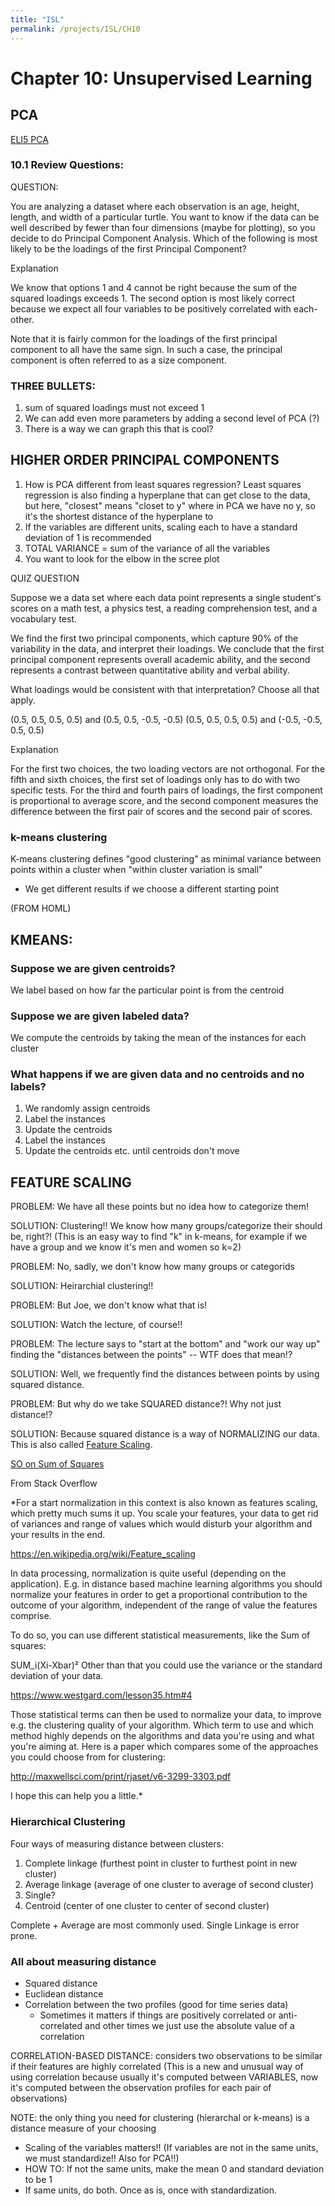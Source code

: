 ```yaml
---
title: "ISL"
permalink: /projects/ISL/CH10
---
```


# Chapter 10: Unsupervised Learning

## PCA

[ELI5 PCA](https://www.reddit.com/r/explainlikeimfive/comments/17xk21/eli5_principle_component_analysis_pcn/c89rmai/)

### 10.1 Review Questions: 

QUESTION:

You are analyzing a dataset where each observation is an age, height, length, and width of a particular turtle. You want to know if the data can be well described by fewer than four dimensions (maybe for plotting), so you decide to do Principal Component Analysis. Which of the following is most likely to be the loadings of the first Principal Component?

Explanation

We know that options 1 and 4 cannot be right because the sum of the squared loadings exceeds 1. The second option is most likely correct because we expect all four variables to be positively correlated with each-other.

Note that it is fairly common for the loadings of the first principal component to all have the same sign. In such a case, the principal component is often referred to as a size component.


### THREE BULLETS:

1. sum of squared loadings must not exceed 1
2. We can add even more parameters by adding a second level of PCA (?)
3. There is a way we can graph this that is cool? 


## HIGHER ORDER PRINCIPAL COMPONENTS

1. How is PCA different from least squares regression? Least squares regression is also finding a hyperplane that can get close to the data, but here, "closest" means "closet to y" where in PCA we have no y, so it's the shortest distance of the hyperplane to 
2. If the variables are different units, scaling each to have a standard deviation of 1 is recommended
3. TOTAL VARIANCE = sum of the variance of all the variables 
4. You want to look for the elbow in the scree plot


QUIZ QUESTION

Suppose we a data set where each data point represents a single student's scores on a math test, a physics test, a reading comprehension test, and a vocabulary test.

We find the first two principal components, which capture 90% of the variability in the data, and interpret their loadings. We conclude that the first principal component represents overall academic ability, and the second represents a contrast between quantitative ability and verbal ability.

What loadings would be consistent with that interpretation? Choose all that apply.


(0.5, 0.5, 0.5, 0.5) and (0.5, 0.5, -0.5, -0.5)
(0.5, 0.5, 0.5, 0.5) and (-0.5, -0.5, 0.5, 0.5)


Explanation

For the first two choices, the two loading vectors are not orthogonal. For the fifth and sixth choices, the first set of loadings only has to do with two specific tests. For the third and fourth pairs of loadings, the first component is proportional to average score, and the second component measures the difference between the first pair of scores and the second pair of scores.


### k-means clustering

K-means clustering defines "good clustering" as minimal variance between points within a cluster
when "within cluster variation is small"

* We get different results if we choose a different starting point

(FROM HOML)

## KMEANS:

### Suppose we are given centroids?

We label based on how far the particular point is from the centroid

### Suppose we are given labeled data?

We compute the centroids by taking the mean of the instances for each cluster 

### What happens if we are given data and no centroids and no labels?

1. We randomly assign centroids
2. Label the instances
3. Update the centroids
4. Label the instances
5. Update the centroids etc. until centroids don't move


## FEATURE SCALING

PROBLEM:
We have all these points but no idea how to categorize them!

SOLUTION:
Clustering!! We know how many groups/categorize their should be, right?! (This is an easy way to find "k" in k-means, for example if we have a group and we know it's men and women so k=2)

PROBLEM:
No, sadly, we don't know how many groups or categorids

SOLUTION:
Heirarchial clustering!! 

PROBLEM:
But Joe, we don't know what that is!

SOLUTION:
Watch the lecture, of course!!

PROBLEM:
The lecture says to "start at the bottom" and "work our way up" finding the "distances between the points" -- WTF does that mean!?

SOLUTION:
Well, we frequently find the distances between points by using squared distance. 

PROBLEM:
But why do we take SQUARED distance?! Why not just distance!?

SOLUTION:
Because squared distance is a way of NORMALIZING our data. This is also called [Feature Scaling](https://en.wikipedia.org/wiki/Feature_scaling). 

[SO on Sum of Squares](https://stackoverflow.com/questions/37681024/how-can-i-normalize-data-to-have-same-average-sum-of-square)

From Stack Overflow


*For a start normalization in this context is also known as features scaling, which pretty much sums it up. You scale your features, your data to get rid of variances and range of values which would disturb your algorithm and your results in the end.

https://en.wikipedia.org/wiki/Feature_scaling

In data processing, normalization is quite useful (depending on the application). E.g. in distance based machine learning algorithms you should normalize your features in order to get a proportional contribution to the outcome of your algorithm, independent of the range of value the features comprise.

To do so, you can use different statistical measurements, like the Sum of squares:

SUM_i(Xi-Xbar)²
Other than that you could use the variance or the standard deviation of your data.

https://www.westgard.com/lesson35.htm#4

Those statistical terms can then be used to normalize your data, to improve e.g. the clustering quality of your algorithm. Which term to use and which method highly depends on the algorithms and data you're using and what you're aiming at. Here is a paper which compares some of the approaches you could choose from for clustering:

http://maxwellsci.com/print/rjaset/v6-3299-3303.pdf

I hope this can help you a little.*


### Hierarchical Clustering

Four ways of measuring distance between clusters:
1. Complete linkage (furthest point in cluster to furthest point in new cluster)
2. Average linkage (average of one cluster to average of second cluster)
3. Single?
4. Centroid (center of one cluster to center of second cluster)

Complete + Average are most commonly used. Single Linkage is error prone.


### All about measuring distance

* Squared distance
* Euclidean distance
* Correlation between the two profiles (good for time series data)
  * Sometimes it matters if things are positively correlated or anti-correlated and other times we just use the absolute value of a correlation

CORRELATION-BASED DISTANCE: considers two observations to be similar if their features are highly correlated
(This is a new and unusual way of using correlation because usually it's computed between VARIABLES, now it's computed between the observation profiles for each pair of observations)

NOTE: the only thing you need for clustering (hierarchal or k-means) is a distance measure of your choosing

* Scaling of the variables matters!! (If variables are not in the same units, we must standardize!! Also for PCA!!)
* HOW TO: If not the same units, make the mean 0 and standard deviation to be 1
* If same units, do both. Once as is, once with standardization. 